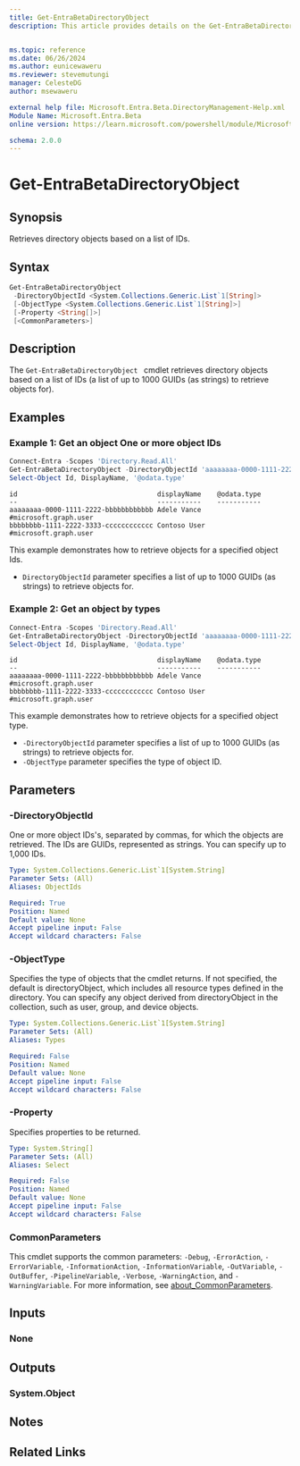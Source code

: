 ```yaml
---
title: Get-EntraBetaDirectoryObject 
description: This article provides details on the Get-EntraBetaDirectoryObject  command.


ms.topic: reference
ms.date: 06/26/2024
ms.author: eunicewaweru
ms.reviewer: stevemutungi
manager: CelesteDG
author: msewaweru

external help file: Microsoft.Entra.Beta.DirectoryManagement-Help.xml
Module Name: Microsoft.Entra.Beta
online version: https://learn.microsoft.com/powershell/module/Microsoft.Entra.Beta/Get-EntraBetaDirectoryObject 

schema: 2.0.0
---
```


# Get-EntraBetaDirectoryObject 

## Synopsis

Retrieves directory objects based on a list of IDs.

## Syntax

```powershell
Get-EntraBetaDirectoryObject 
 -DirectoryObjectId <System.Collections.Generic.List`1[String]>
 [-ObjectType <System.Collections.Generic.List`1[String]>]
 [-Property <String[]>]
 [<CommonParameters>]
```

## Description

The `Get-EntraBetaDirectoryObject ` cmdlet retrieves directory objects based on a list of IDs (a list of up to 1000 GUIDs (as strings) to retrieve objects for).

## Examples

### Example 1: Get an object One or more object IDs

```powershell
Connect-Entra -Scopes 'Directory.Read.All'
Get-EntraBetaDirectoryObject -DirectoryObjectId 'aaaaaaaa-0000-1111-2222-bbbbbbbbbbbb' , 'bbbbbbbb-1111-2222-3333-cccccccccccc' | 
Select-Object Id, DisplayName, '@odata.type'
```

```Output
id                                   displayName    @odata.type            
--                                   -----------    -----------            
aaaaaaaa-0000-1111-2222-bbbbbbbbbbbb Adele Vance    #microsoft.graph.user  
bbbbbbbb-1111-2222-3333-cccccccccccc Contoso User   #microsoft.graph.user
```

This example demonstrates how to retrieve objects for a specified object Ids.

- `DirectoryObjectId` parameter specifies a list of up to 1000 GUIDs (as strings) to retrieve objects for.

### Example 2: Get an object by types

```powershell
Connect-Entra -Scopes 'Directory.Read.All'
Get-EntraBetaDirectoryObject -DirectoryObjectId 'aaaaaaaa-0000-1111-2222-bbbbbbbbbbbb', 'bbbbbbbb-1111-2222-3333-cccccccccccc' -ObjectType 'User' | 
Select-Object Id, DisplayName, '@odata.type'
```

```Output
id                                   displayName    @odata.type            
--                                   -----------    -----------            
aaaaaaaa-0000-1111-2222-bbbbbbbbbbbb Adele Vance    #microsoft.graph.user  
bbbbbbbb-1111-2222-3333-cccccccccccc Contoso User   #microsoft.graph.user
```

This example demonstrates how to retrieve objects for a specified object type.

- `-DirectoryObjectId` parameter specifies a list of up to 1000 GUIDs (as strings) to retrieve objects for.
- `-ObjectType` parameter specifies the type of object ID.

## Parameters

### -DirectoryObjectId

One or more object IDs's, separated by commas, for which the objects are retrieved. The IDs are GUIDs, represented as strings. You can specify up to 1,000 IDs.

```yaml
Type: System.Collections.Generic.List`1[System.String]
Parameter Sets: (All)
Aliases: ObjectIds

Required: True
Position: Named
Default value: None
Accept pipeline input: False
Accept wildcard characters: False
```

### -ObjectType

Specifies the type of objects that the cmdlet returns. If not specified, the default is directoryObject, which includes all resource types defined in the directory. You can specify any object derived from directoryObject in the collection, such as user, group, and device objects.

```yaml
Type: System.Collections.Generic.List`1[System.String]
Parameter Sets: (All)
Aliases: Types

Required: False
Position: Named
Default value: None
Accept pipeline input: False
Accept wildcard characters: False
```

### -Property

Specifies properties to be returned.

```yaml
Type: System.String[]
Parameter Sets: (All)
Aliases: Select

Required: False
Position: Named
Default value: None
Accept pipeline input: False
Accept wildcard characters: False
```

### CommonParameters

This cmdlet supports the common parameters: `-Debug`, `-ErrorAction`, `-ErrorVariable`, `-InformationAction`, `-InformationVariable`, `-OutVariable`, `-OutBuffer`, `-PipelineVariable`, `-Verbose`, `-WarningAction`, and `-WarningVariable`. For more information, see [about_CommonParameters](https://go.microsoft.com/fwlink/?LinkID=113216).

## Inputs

### None

## Outputs

### System.Object

## Notes

## Related Links
